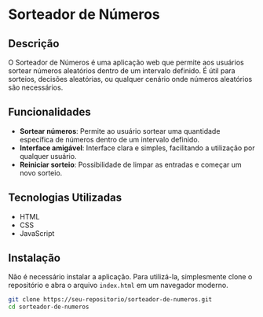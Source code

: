 # Sorteador de Números

## Descrição
O Sorteador de Números é uma aplicação web que permite aos usuários sortear números aleatórios dentro de um intervalo definido. É útil para sorteios, decisões aleatórias, ou qualquer cenário onde números aleatórios são necessários.

## Funcionalidades
- **Sortear números**: Permite ao usuário sortear uma quantidade específica de números dentro de um intervalo definido.
- **Interface amigável**: Interface clara e simples, facilitando a utilização por qualquer usuário.
- **Reiniciar sorteio**: Possibilidade de limpar as entradas e começar um novo sorteio.

## Tecnologias Utilizadas
- HTML
- CSS
- JavaScript

## Instalação
Não é necessário instalar a aplicação. Para utilizá-la, simplesmente clone o repositório e abra o arquivo `index.html` em um navegador moderno.

```bash
git clone https://seu-repositorio/sorteador-de-numeros.git
cd sorteador-de-numeros
```


